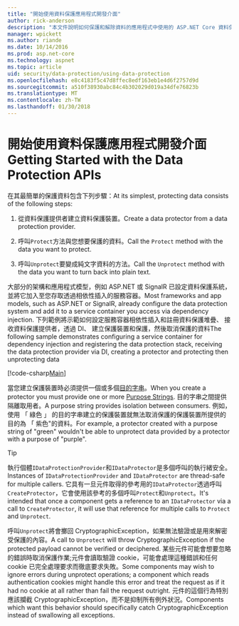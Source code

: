 ```yaml
---
title: "開始使用資料保護應用程式開發介面"
author: rick-anderson
description: "本文件說明如何保護和解除資料的應用程式中使用的 ASP.NET Core 資料保護 Api。"
manager: wpickett
ms.author: riande
ms.date: 10/14/2016
ms.prod: asp.net-core
ms.technology: aspnet
ms.topic: article
uid: security/data-protection/using-data-protection
ms.openlocfilehash: e8c4183f5c47d8ffec8edf163eb1e4d6f2757d9d
ms.sourcegitcommit: a510f38930abc84c4b302029d019a34dfe76823b
ms.translationtype: MT
ms.contentlocale: zh-TW
ms.lasthandoff: 01/30/2018
---
```

# <a name="getting-started-with-the-data-protection-apis"></a><span data-ttu-id="2091f-103">開始使用資料保護應用程式開發介面</span><span class="sxs-lookup"><span data-stu-id="2091f-103">Getting Started with the Data Protection APIs</span></span>

<a name="security-data-protection-getting-started"></a>

<span data-ttu-id="2091f-104">在其最簡單的保護資料包含下列步驟：</span><span class="sxs-lookup"><span data-stu-id="2091f-104">At its simplest, protecting data consists of the following steps:</span></span>

1. <span data-ttu-id="2091f-105">從資料保護提供者建立資料保護裝置。</span><span class="sxs-lookup"><span data-stu-id="2091f-105">Create a data protector from a data protection provider.</span></span>

2. <span data-ttu-id="2091f-106">呼叫`Protect`方法與您想要保護的資料。</span><span class="sxs-lookup"><span data-stu-id="2091f-106">Call the `Protect` method with the data you want to protect.</span></span>

3. <span data-ttu-id="2091f-107">呼叫`Unprotect`要變成純文字資料的方法。</span><span class="sxs-lookup"><span data-stu-id="2091f-107">Call the `Unprotect` method with the data you want to turn back into plain text.</span></span>

<span data-ttu-id="2091f-108">大部分的架構和應用程式模型，例如 ASP.NET 或 SignalR 已設定資料保護系統，並將它加入至您存取透過相依性插入的服務容器。</span><span class="sxs-lookup"><span data-stu-id="2091f-108">Most frameworks and app models, such as ASP.NET or SignalR, already configure the data protection system and add it to a service container you access via dependency injection.</span></span> <span data-ttu-id="2091f-109">下列範例將示範如何設定服務容器相依性插入和註冊資料保護堆疊、 接收資料保護提供者，透過 DI、 建立保護裝置和保護，然後取消保護的資料</span><span class="sxs-lookup"><span data-stu-id="2091f-109">The following sample demonstrates configuring a service container for dependency injection and registering the data protection stack, receiving the data protection provider via DI, creating a protector and protecting then unprotecting data</span></span>

[!code-csharp[Main](../../security/data-protection/using-data-protection/samples/protectunprotect.cs?highlight=26,34,35,36,37,38,39,40)]

<span data-ttu-id="2091f-110">當您建立保護裝置時必須提供一個或多個[目的字串](consumer-apis/purpose-strings.md)。</span><span class="sxs-lookup"><span data-stu-id="2091f-110">When you create a protector you must provide one or more [Purpose Strings](consumer-apis/purpose-strings.md).</span></span> <span data-ttu-id="2091f-111">目的字串之間提供隔離取用者。</span><span class="sxs-lookup"><span data-stu-id="2091f-111">A purpose string provides isolation between consumers.</span></span> <span data-ttu-id="2091f-112">例如，使用 「 綠色 」 的目的字串建立的保護裝置就無法取消保護的保護裝置所提供的目的為 「 紫色"的資料。</span><span class="sxs-lookup"><span data-stu-id="2091f-112">For example, a protector created with a purpose string of "green" wouldn't be able to unprotect data provided by a protector with a purpose of "purple".</span></span>

>[!TIP]
> <span data-ttu-id="2091f-113">執行個體`IDataProtectionProvider`和`IDataProtector`是多個呼叫的執行緒安全。</span><span class="sxs-lookup"><span data-stu-id="2091f-113">Instances of `IDataProtectionProvider` and `IDataProtector` are thread-safe for multiple callers.</span></span> <span data-ttu-id="2091f-114">它具有一旦元件取得的參考用的`IDataProtector`透過呼叫`CreateProtector`，它會使用該參考的多個呼叫`Protect`和`Unprotect`。</span><span class="sxs-lookup"><span data-stu-id="2091f-114">It's intended that once a component gets a reference to an `IDataProtector` via a call to `CreateProtector`, it will use that reference for multiple calls to `Protect` and `Unprotect`.</span></span>
>
><span data-ttu-id="2091f-115">呼叫`Unprotect`將會擲回 CryptographicException，如果無法驗證或是用來解密受保護的內容。</span><span class="sxs-lookup"><span data-stu-id="2091f-115">A call to `Unprotect` will throw CryptographicException if the protected payload cannot be verified or deciphered.</span></span> <span data-ttu-id="2091f-116">某些元件可能會想要忽略的錯誤時取消保護作業;元件會讀取驗證 cookie，可能會處理這種錯誤和任何 cookie 已完全處理要求而徹底要求失敗。</span><span class="sxs-lookup"><span data-stu-id="2091f-116">Some components may wish to ignore errors during unprotect operations; a component which reads authentication cookies might handle this error and treat the request as if it had no cookie at all rather than fail the request outright.</span></span> <span data-ttu-id="2091f-117">元件的這個行為特別應該攔截 CryptographicException，而不是抑制所有例外狀況。</span><span class="sxs-lookup"><span data-stu-id="2091f-117">Components which want this behavior should specifically catch CryptographicException instead of swallowing all exceptions.</span></span>
